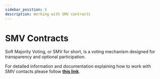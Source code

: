 ```yaml
---
sidebar_position: 5
description: Working with SMV contracts
---
```


# SMV Contracts

Soft Majority Voting, or SMV for short, is a voting mechanism designed for transparency and optional participation.

For detailed information and documentation explaining how to work with SMV contacts please follow [**this link**](https://github.com/EverscaleGuild/everscale-contract-library/tree/main/governance/SMV). 
